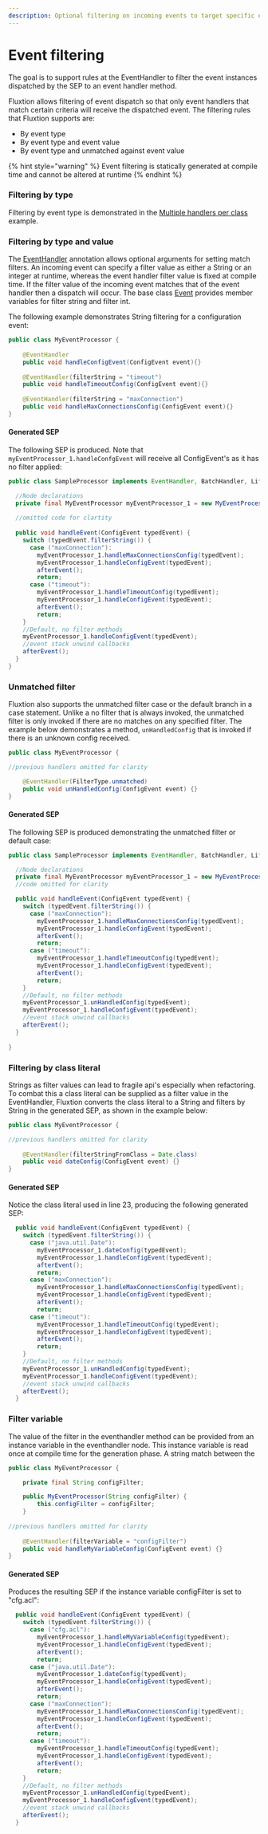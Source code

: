 ```yaml
---
description: Optional filtering on incoming events to target specific event handlers
---
```


# Event filtering

The goal is to support rules at the EventHandler to filter the event instances dispatched by the SEP to an event handler method. 

Fluxtion allows filtering of event dispatch so that only event handlers that match certain criteria will receive the dispatched event. The filtering rules that Fluxtion supports are:

* By event type 
* By event type and event value
* By event type and unmatched against event value

{% hint style="warning" %}
Event filtering is statically generated at compile time and cannot be altered at runtime
{% endhint %}

### Filtering by type

Filtering by event type is demonstrated in the [Multiple handlers per class](multiple-handlers-per-class.md) example.

### Filtering by type and value

The [EventHandler](https://github.com/v12technology/fluxtion/blob/master/builder/src/main/java/com/fluxtion/api/annotations/EventHandler.java) annotation allows optional arguments for setting match filters. An incoming event can specify a filter value as either a String or an integer at runtime, whereas the event handler filter value is fixed at compile time. If the filter value of the incoming event matches that of the event handler then a dispatch will occur. The base class [Event](https://github.com/v12technology/fluxtion/blob/master/api/src/main/java/com/fluxtion/runtime/event/Event.java) provides member variables for filter string and filter int.

The following example demonstrates String filtering for a configuration event:

```java
public class MyEventProcessor {
    
    @EventHandler
    public void handleConfigEvent(ConfigEvent event){}
    
    @EventHandler(filterString = "timeout")
    public void handleTimeoutConfig(ConfigEvent event){}
    
    @EventHandler(filterString = "maxConnection")
    public void handleMaxConnectionsConfig(ConfigEvent event){}
}
```

#### Generated SEP

The following SEP is produced. Note that  `myEventProcessor_1.handleConfgEvent` will receive all ConfigEvent's as it has no filter applied:

```java
public class SampleProcessor implements EventHandler, BatchHandler, Lifecycle {

  //Node declarations
  private final MyEventProcessor myEventProcessor_1 = new MyEventProcessor();
 
  //omitted code for clartity
  
  public void handleEvent(ConfigEvent typedEvent) {
    switch (typedEvent.filterString()) {
      case ("maxConnection"):
        myEventProcessor_1.handleMaxConnectionsConfig(typedEvent);
        myEventProcessor_1.handleConfigEvent(typedEvent);
        afterEvent();
        return;
      case ("timeout"):
        myEventProcessor_1.handleTimeoutConfig(typedEvent);
        myEventProcessor_1.handleConfigEvent(typedEvent);
        afterEvent();
        return;
    }
    //Default, no filter methods
    myEventProcessor_1.handleConfigEvent(typedEvent);
    //event stack unwind callbacks
    afterEvent();
  }
}
```

### Unmatched filter

Fluxtion also supports the unmatched filter case or the default branch in a case statement. Unlike a no filter that is always invoked, the unmatched filter is only invoked if there are no matches on any specified filter. The example below demonstrates a method, `unHandledConfig` that is invoked if there is an unknown config received.

```java
public class MyEventProcessor {

//previous handlers omitted for clarity

    @EventHandler(FilterType.unmatched)
    public void unHandledConfig(ConfigEvent event) {}
}
```

#### Generated SEP

The following SEP is produced demonstrating the unmatched filter or default case:

```java
public class SampleProcessor implements EventHandler, BatchHandler, Lifecycle {

  //Node declarations
  private final MyEventProcessor myEventProcessor_1 = new MyEventProcessor();
  //code omitted for clarity

  public void handleEvent(ConfigEvent typedEvent) {
    switch (typedEvent.filterString()) {
      case ("maxConnection"):
        myEventProcessor_1.handleMaxConnectionsConfig(typedEvent);
        myEventProcessor_1.handleConfigEvent(typedEvent);
        afterEvent();
        return;
      case ("timeout"):
        myEventProcessor_1.handleTimeoutConfig(typedEvent);
        myEventProcessor_1.handleConfigEvent(typedEvent);
        afterEvent();
        return;
    }
    //Default, no filter methods
    myEventProcessor_1.unHandledConfig(typedEvent);
    myEventProcessor_1.handleConfigEvent(typedEvent);
    //event stack unwind callbacks
    afterEvent();
  }
  
}
```

### Filtering by class literal

Strings as filter values can lead to fragile api's especially when refactoring. To combat this a class literal can be supplied as a filter value in the EventHandler, Fluxtion converts the class literal to a String and filters by String in the generated SEP, as shown in the example below:

```java
public class MyEventProcessor {

//previous handlers omitted for clarity
    
    @EventHandler(filterStringFromClass = Date.class)
    public void dateConfig(ConfigEvent event) {}
}
```

#### Generated SEP

Notice the class literal used in line 23, producing the following generated SEP:

```java
  public void handleEvent(ConfigEvent typedEvent) {
    switch (typedEvent.filterString()) {
      case ("java.util.Date"):
        myEventProcessor_1.dateConfig(typedEvent);
        myEventProcessor_1.handleConfigEvent(typedEvent);
        afterEvent();
        return;
      case ("maxConnection"):
        myEventProcessor_1.handleMaxConnectionsConfig(typedEvent);
        myEventProcessor_1.handleConfigEvent(typedEvent);
        afterEvent();
        return;
      case ("timeout"):
        myEventProcessor_1.handleTimeoutConfig(typedEvent);
        myEventProcessor_1.handleConfigEvent(typedEvent);
        afterEvent();
        return;
    }
    //Default, no filter methods
    myEventProcessor_1.unHandledConfig(typedEvent);
    myEventProcessor_1.handleConfigEvent(typedEvent);
    //event stack unwind callbacks
    afterEvent();
  }
```

### Filter variable

The value of the filter in the eventhandler method can be provided from an instance variable in the eventhandler node. This instance variable is read once at compile time for the generation phase. A string match between the 

```java
public class MyEventProcessor {

    private final String configFilter;

    public MyEventProcessor(String configFilter) {
        this.configFilter = configFilter;
    }
    
//previous handlers omitted for clarity
    
    @EventHandler(filterVariable = "configFilter")
    public void handleMyVariableConfig(ConfigEvent event) {}
}
```

#### Generated SEP

Produces the resulting SEP if the instance variable configFilter is set to "cfg.acl":

```java
  public void handleEvent(ConfigEvent typedEvent) {
    switch (typedEvent.filterString()) {
      case ("cfg.acl"):
        myEventProcessor_1.handleMyVariableConfig(typedEvent);
        myEventProcessor_1.handleConfigEvent(typedEvent);
        afterEvent();
        return;
      case ("java.util.Date"):
        myEventProcessor_1.dateConfig(typedEvent);
        myEventProcessor_1.handleConfigEvent(typedEvent);
        afterEvent();
        return;
      case ("maxConnection"):
        myEventProcessor_1.handleMaxConnectionsConfig(typedEvent);
        myEventProcessor_1.handleConfigEvent(typedEvent);
        afterEvent();
        return;
      case ("timeout"):
        myEventProcessor_1.handleTimeoutConfig(typedEvent);
        myEventProcessor_1.handleConfigEvent(typedEvent);
        afterEvent();
        return;
    }
    //Default, no filter methods
    myEventProcessor_1.unHandledConfig(typedEvent);
    myEventProcessor_1.handleConfigEvent(typedEvent);
    //event stack unwind callbacks
    afterEvent();
  }
```

